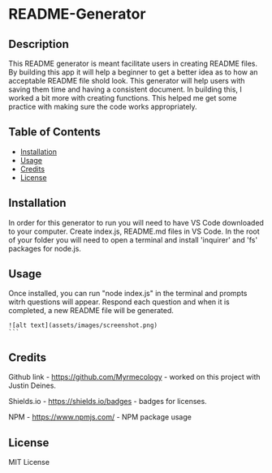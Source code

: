 # README-Generator

## Description

This README generator is meant facilitate users in creating README files. By building this app it will help a beginner to get a better idea as to how an acceptable README file shold look. This generator will help users with saving them time and having a consistent document. In building this, I worked a bit more with creating functions. This helped me get some practice with making sure the code works appropriately. 

## Table of Contents

- [Installation](#installation)
- [Usage](#usage)
- [Credits](#credits)
- [License](#license)

## Installation

In order for this generator to run you will need to have VS Code downloaded to your computer. Create index.js, README.md files in VS Code. In the root of your folder you will need to open a terminal and install 'inquirer' and 'fs' packages for node.js. 

## Usage
Once installed, you can run "node index.js" in the terminal and prompts witrh questions will appear. Respond each question and when it is completed, a new README file will be generated. 

    ![alt text](assets/images/screenshot.png)
    ```

## Credits

Github link - https://github.com/Myrmecology - worked on this project with Justin Deines.

Shields.io - https://shields.io/badges - badges for licenses.

NPM - https://www.npmjs.com/ - NPM package usage

## License

MIT License
